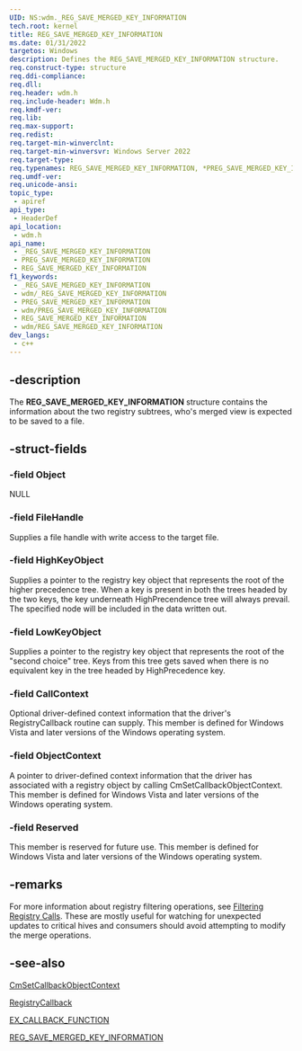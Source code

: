 ```yaml
---
UID: NS:wdm._REG_SAVE_MERGED_KEY_INFORMATION
tech.root: kernel
title: REG_SAVE_MERGED_KEY_INFORMATION
ms.date: 01/31/2022
targetos: Windows
description: Defines the REG_SAVE_MERGED_KEY_INFORMATION structure.
req.construct-type: structure
req.ddi-compliance: 
req.dll: 
req.header: wdm.h
req.include-header: Wdm.h
req.kmdf-ver: 
req.lib: 
req.max-support: 
req.redist: 
req.target-min-winverclnt: 
req.target-min-winversvr: Windows Server 2022
req.target-type: 
req.typenames: REG_SAVE_MERGED_KEY_INFORMATION, *PREG_SAVE_MERGED_KEY_INFORMATION
req.umdf-ver: 
req.unicode-ansi: 
topic_type:
 - apiref
api_type:
 - HeaderDef
api_location:
 - wdm.h
api_name:
 - _REG_SAVE_MERGED_KEY_INFORMATION
 - PREG_SAVE_MERGED_KEY_INFORMATION
 - REG_SAVE_MERGED_KEY_INFORMATION
f1_keywords:
 - _REG_SAVE_MERGED_KEY_INFORMATION
 - wdm/_REG_SAVE_MERGED_KEY_INFORMATION
 - PREG_SAVE_MERGED_KEY_INFORMATION
 - wdm/PREG_SAVE_MERGED_KEY_INFORMATION
 - REG_SAVE_MERGED_KEY_INFORMATION
 - wdm/REG_SAVE_MERGED_KEY_INFORMATION
dev_langs:
 - c++
---
```


## -description

The **REG_SAVE_MERGED_KEY_INFORMATION** structure contains the information about the two registry subtrees, who's merged view is expected to be saved to a file.

## -struct-fields

### -field Object

NULL

### -field FileHandle

Supplies a file handle with write access to the target file.

### -field HighKeyObject

Supplies a pointer to the registry key object that represents the root of the higher precedence tree. When a key is present in both the trees headed by the two keys, the key underneath HighPrecendence tree will always prevail. The specified node will be included in the data written out.

### -field LowKeyObject

Supplies a pointer to the registry key object that represents the root of the "second choice" tree. Keys from this tree gets saved when there is no equivalent key in the tree headed by HighPrecedence key.

### -field CallContext

Optional driver-defined context information that the driver's RegistryCallback routine can supply. This member is defined for Windows Vista and later versions of the Windows operating system.

### -field ObjectContext

A pointer to driver-defined context information that the driver has associated with a registry object by calling CmSetCallbackObjectContext. This member is defined for Windows Vista and later versions of the Windows operating system.

### -field Reserved

This member is reserved for future use. This member is defined for Windows Vista and later versions of the Windows operating system.

## -remarks

For more information about registry filtering operations, see <a href="/windows-hardware/drivers/kernel/filtering-registry-calls">Filtering Registry Calls</a>.
These are mostly useful for watching for unexpected updates to critical hives and consumers should avoid attempting to modify the merge operations.

## -see-also

<a href="/windows-hardware/drivers/ddi/wdm/nf-wdm-cmsetcallbackobjectcontext">CmSetCallbackObjectContext</a>



<a href="/windows-hardware/drivers/ddi/wdm/nc-wdm-ex_callback_function">RegistryCallback</a>

<a href="/windows-hardware/drivers/ddi/wdm/nc-wdm-ex_callback_function">EX_CALLBACK_FUNCTION</a>


<a href="/windows-hardware/drivers/ddi/wdm/ns-wdm-reg_save_merged_key_information">REG_SAVE_MERGED_KEY_INFORMATION</a>
